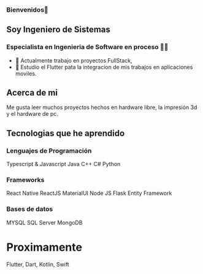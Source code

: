 ### Bienvenidos👋

## Soy Ingeniero de Sistemas 
### Especialista en Ingenieria de Software en proceso 👷‍♂️

- 🔭 Actualmente trabajo en proyectos FullStack,
- 🌱 Estudio el Flutter pata la integracion de mis trabajos en aplicaciones moviles.

## Acerca de mi 

Me gusta leer muchos proyectos hechos en hardware libre, la impresión 3d y el hardware de pc.

## Tecnologias que he aprendido

### Lenguajes de Programación

Typescript & Javascript 
Java
C++ 
C#
Python

### Frameworks

React Native
ReactJS
MaterialUI
Node JS
Flask
Entity Framework

### Bases de datos

MYSQL 
SQL Server
MongoDB

# Proximamente

Flutter, Dart, Kotlin, Swift


